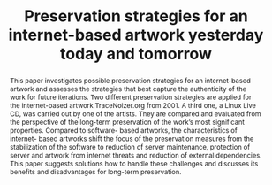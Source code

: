 ---
abstract: This paper investigates possible preservation strategies for an internet-based
  artwork and assesses the strategies that best capture the authenticity of the work
  for future iterations. Two different preservation strategies are applied for the
  internet-based artwork TraceNoizer.org from 2001. A third one, a Linux Live CD,
  was carried out by one of the artists. They are compared and evaluated from the
  perspective of the long-term preservation of the work’s most significant properties.
  Compared to software- based artworks, the characteristics of internet- based artworks
  shift the focus of the preservation measures from the stabilization of the software
  to reduction of server maintenance, protection of server and artwork from internet
  threats and reduction of external dependencies. This paper suggests solutions how
  to handle these challenges and discusses its benefits and disadvantages for long-term
  preservation.
creators:
- Noordegraaf, Julia
- Rechert, Klaus
- Gieschke, Rafael
- Roeck, Claudia
date: null
document_url: https://services.phaidra.univie.ac.at/api/object/o:1081740/download
grand_parent: iPRES
institutions: []
keywords: []
landing_page_url: https://phaidra.univie.ac.at/o:1081740
language: eng
layout: publication
license: CC BY 4.0 International
notes_url: null
parent: iPRES 2019
presentation_url: null
publication_type: paper
size: 546620
source_name: iPRES
title: 'Preservation strategies for an internet-based artwork yesterday today and
  tomorrow '
year: 2019
---